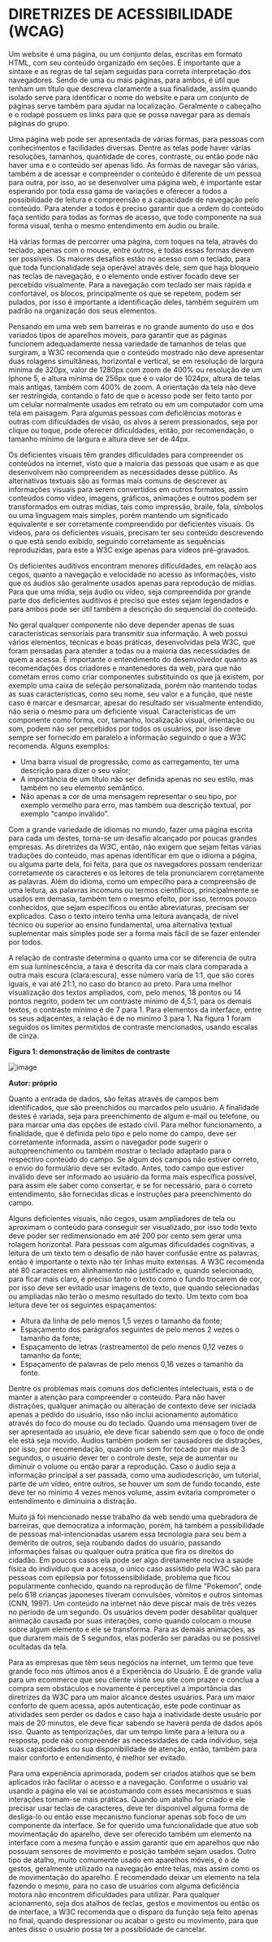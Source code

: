 # DIRETRIZES DE ACESSIBILIDADE (WCAG)

Um website é uma página, ou um conjunto delas, escritas em formato HTML, com seu conteúdo organizado em seções. É importante que a sintaxe e as regras de tal sejam seguidas para correta interpretação dos navegadores. Sendo de uma ou mais páginas, para ambos, é útil que tenham um título que descreva claramente a sua finalidade, assim quando isolado serve para identificar o nome do website e para um conjunto de páginas serve também para ajudar na localização. Geralmente o cabeçalho e o rodapé possuem os links para que se possa navegar para as demais páginas do grupo.

Uma página web pode ser apresentada de várias formas, para pessoas com conhecimentos e facilidades diversas. Dentre as telas pode haver várias resoluções, tamanhos, quantidade de cores, contraste, ou então pode não haver uma e o conteúdo ser apenas lido. As formas de navegar são várias, também a de acessar e compreender o conteúdo é diferente de um pessoa para outra, por isso, ao se desenvolver uma página web, é importante estar esperando por toda essa gama de variações e oferecer a todos a possibilidade de leitura e compreensão e a capacidade de navegação pelo conteúdo. Para atender a todos é preciso garantir que a ordem do conteúdo faça sentido para todas as formas de acesso, que todo componente na sua forma visual, tenha o mesmo entendimento em áudio ou braile.

Há várias formas de percorrer uma página, com toques na tela, através do teclado, apenas com o mouse, entre outros, e todas essas formas devem ser possíveis. Os maiores desafios estão no acesso com o teclado, para que toda funcionalidade seja operável através dele, sem que haja bloqueio nas teclas de navegação, e o elemento onde estiver focado deve ser percebido visualmente. Para a navegação com teclado ser mais rápida e confortável, os blocos, principalmente os que se repetem, podem ser pulados, por isso é importante a identificação deles, também seguirem um padrão na organização dos seus elementos.

Pensando em uma web sem barreiras e no grande aumento do uso e dos variados tipos de aparelhos móveis, para garantir que as páginas funcionem adequadamente nessa variedade de tamanhos de telas que surgiram, a W3C recomenda que o conteúdo mostrado não deve apresentar duas rolagens simultâneas, horizontal e vertical, se em resolução de largura mínima de 320px, valor de 1280px com zoom de 400% ou resolução de um Iphone 5, e altura mínima de 256px que é o valor de 1024px, altura de telas mais antigas, também com 400% de zoom. A orientação da tela não deve ser restringida, contando o fato de que o acesso pode ser feito tanto por um celular normalmente usados em retrato ou em um computador com uma tela em paisagem. Para algumas pessoas com deficiências motoras e outras com dificuldades de visão, os alvos a serem pressionados, seja por clique ou toque, pode oferecer dificuldades, então, por recomendação, o tamanho mínimo de largura e altura deve ser de 44px.

Os deficientes visuais têm grandes dificuldades para compreender os conteúdos na internet, visto que a maioria das pessoas que usam e as que desenvolvem não compreendem as necessidades desse público. As alternativas textuais são as formas mais comuns de descrever as informações visuais para serem convertidos em outros formatos, assim conteúdos como vídeo, imagens, gráficos, animações e outros podem ser transformados em outras mídias, tais como impressão, braile, fala, símbolos ou uma linguagem mais simples, porém mantendo um significado equivalente e ser corretamente compreendido por deficientes visuais. Os vídeos, para os deficientes visuais, precisam ter seu conteúdo descrevendo o que está sendo exibido, seguindo corretamente as sequências reproduzidas, para este a W3C exige apenas para vídeos pré-gravados.

Os deficientes auditivos encontram menores dificuldades, em relação aos cegos, quanto a navegação e velocidade no acesso às informações, visto que os áudios são geralmente usados apenas para reprodução de mídias. Para que uma mídia, seja áudio ou vídeo, seja compreendida por grande parte dos deficientes auditivos é preciso que estes sejam legendados e para ambos pode ser útil também a descrição do sequencial do conteúdo.

No geral qualquer componente não deve depender apenas de suas características sensoriais para transmitir sua informação. A web possui vários elementos, técnicas e boas práticas, desenvolvidas pela W3C, que foram pensadas para atender a todas ou a maioria das necessidades de quem a acessa. É importante o entendimento do desenvolvedor quanto as recomendações dos criadores e mantenedores da web, para que não cometam erros como criar componentes substituindo os que já existem, por exemplo uma caixa de seleção personalizada, porém não mantendo todas as suas características, como seu nome, seu valor e a função, que neste caso é marcar e desmarcar, apesar do resultado ser visualmente entendido, não seria o mesmo para um deficiente visual. Características de um componente como forma, cor, tamanho, localização visual, orientação ou som, podem não ser percebidos por todos os usuários, por isso deve sempre ser fornecido em paralelo a informação seguindo o que a W3C recomenda. Alguns exemplos:
-	Uma barra visual de progressão, como as carregamento, ter uma descrição para dizer o seu valor;
-	A importância de um título não ser definida apenas no seu estilo, mas também no seu elemento semântico.
-	Não apenas a cor de uma mensagem representar o seu tipo, por exemplo vermelho para erro, mas também sua descrição textual, por exemplo “campo inválido”.

Com a grande variedade de idiomas no mundo, fazer uma página escrita para cada um destes, torna-se um desafio alcançado por poucas grandes empresas. As diretrizes da W3C, então, não exigem que sejam feitas várias traduções do conteúdo, mas apenas identificar em que o idioma a página, ou alguma parte dela, foi feita, para que os navegadores possam renderizar corretamente os caracteres e os leitores de tela pronunciarem corretamente as palavras. Além do idioma, como um empecilho para a compreensão de uma leitura, as palavras incomuns ou termos científicos, principalmente se usados em demasia, também tem o mesmo efeito, por isso, termos pouco conhecidos, que sejam específicos ou então abreviaturas, precisam ser explicados. Caso o texto inteiro tenha uma leitura avançada, de nível técnico ou superior ao ensino fundamental, uma alternativa textual suplementar mais simples pode ser a forma mais fácil de se fazer entender por todos.

A relação de contraste determina o quanto uma cor se diferencia de outra em sua luminescência, a taxa é descrita da cor mais clara comparada a outra mais escura (clara:escura), esse número varia de 1:1, que são cores iguais, e vai até 21:1, no caso do branco ao preto. Para uma melhor visualização dos textos ampliados, com, pelo menos, 18 pontos ou 14 pontos negrito, podem ter um contraste mínimo de 4,5:1, para os demais textos, o contraste mínimo é de 7 para 1. Para elementos da interface, entre os seus adjacentes, a relação é de no mínimo 3 para 1. Na figura 1 foram seguidos os limites permitidos de contraste  mencionados, usando escalas de cinza.

**Figura 1: demonstração de limites de contraste**

 ![image](https://user-images.githubusercontent.com/27368585/80716249-cd914580-8acd-11ea-956e-d447ff24bdbc.png)

**Autor: próprio**

Quanto a entrada de dados, são feitas através de campos bem identificados, que são preenchidos ou marcados pelo usuário. A finalidade destes é variada, seja para preenchimento de algum e-mail ou telefone, ou para marcar uma das opções de estado civil. Para melhor funcionamento, a finalidade, que é definida pelo tipo e pelo nome do campo, deve ser corretamente informada, assim o navegador pode sugerir o autopreenchimento ou também mostrar o teclado adaptado para o respectivo conteúdo do campo. Se algum dos campos não estiver correto, o envio do formulário deve ser evitado. Antes, todo campo que estiver inválido deve ser informado ao usuário da forma mais específica possível, para assim ele saber como consertar, e se for necessário, para o correto entendimento, são fornecidas dicas e instruções para preenchimento do campo. 

Alguns deficientes visuais, não cegos, usam ampliadores de tela ou aproximam o conteúdo para conseguir ser visualizado, por isso todo texto deve poder ser redimensionado em até 200 por cento sem gerar uma rolagem horizontal. Para pessoas com algumas dificuldades cognitivas, a leitura de um texto tem o desafio de não haver confusão entre as palavras, então é importante o texto não ter linhas muito extensas. A W3C recomenda até 80 caracteres em alinhamento não justificado e, quando selecionado, para ficar mais claro, é preciso tanto o texto como o fundo trocarem de cor, por isso deve ser evitado usar imagens de texto, que quando selecionadas ou ampliadas não terão o mesmo resultado do texto. Um texto com boa leitura deve ter os seguintes espaçamentos:
-	Altura da linha de pelo menos 1,5 vezes o tamanho da fonte;
-	Espaçamento dos parágrafos seguintes de pelo menos 2 vezes o tamanho da fonte;
-	Espaçamento de letras (rastreamento) de pelo menos 0,12 vezes o tamanho da fonte;
-	Espaçamento de palavras de pelo menos 0,16 vezes o tamanho da fonte.

Dentre os problemas mais comuns dos deficientes intelectuais, está o de manter a atenção para compreender o conteúdo. Para não haver distrações, qualquer animação ou alteração de contexto deve ser iniciada apenas a pedido do usuário, isso não inclui acionamento automático através do foco do mouse ou do teclado. Quando uma mensagem tiver de ser apresentada ao usuário, ele deve ficar sabendo sem que o foco de onde ele está seja movido. Áudios também podem ser causadores de distrações, por isso, por recomendação, quando um som for tocado por mais de 3 segundos, o usuário dever ter o controle deste, seja de aumentar ou diminuir o volume ou então parar a reprodução. Caso o áudio seja a informação principal a ser passada, como uma audiodescrição, um tutorial, parte de um vídeo, entre outros, se houver um som de fundo tocando, este deve ter no mínimo 4 vezes menos volume, assim evitaria comprometer o entendimento e diminuiria a distração.

Muito já foi mencionado nesse trabalho da web sendo uma quebradora de barreiras, que democratiza a informação, porém, há também a possibilidade de pessoas mal-intencionadas usarem essa tecnologia para seu bem a demérito de outros, seja roubando dados do usuário, passando informações falsas ou qualquer outra prática que fira os direitos do cidadão. Em poucos casos ela pode ser algo diretamente nociva a saúde física do indivíduo que a acessa, o único caso assistido pela W3C são para pessoas com epilepsia por fotossensibilidade, problema que ficou popularmente conhecido, quando na reprodução de filme “Pokemon”, onde pelo 618 crianças japoneses tiveram convulsões, vômitos e outros sintomas (CNN, 1997). Um conteúdo na internet não deve piscar mais de três vezes no período de um segundo. Os usuários devem poder desabilitar qualquer animação causada por suas interações, como quando colocam o mouse sobre algum elemento e ele se transforma. Para as demais animações, as que durarem mais de 5 segundos, elas poderão ser paradas ou se possível ocultadas da tela.

Para as empresas que têm seus negócios na internet, um termo que teve grande foco nos últimos anos é a Experiência do Usuário. É de grande valia para um ecommerce que seu cliente visite seu site com prazer e conclua a compra sem obstáculos e novamente é perceptível a importância das diretrizes da W3C para um maior alcance destes usuários. Para um maior conforto de quem acessa, após autenticação, este pode continuar as atividades sem perder os dados e caso haja a inatividade deste usuário por mais de 20 minutos, ele deve ficar sabendo se haverá perda de dados após isso. Quanto as temporizações, dar um tempo limite para a leitura ou a resposta, pode não compreender as necessidades de cada indivíduo, seja suas capacidades ou sua disponibilidade de atenção, então, também para maior conforto e entendimento, é melhor ser evitado.

Para uma experiência aprimorada, podem ser criados atalhos que se bem aplicados irão facilitar o acesso e a navegação. Conforme o usuário vai usando a página ele vai se acostumando com esses mecanismos e suas interações tornam-se mais práticas. Quando um atalho for criado e ele precisar usar teclas de caracteres, deve ter disponível alguma forma de desliga-lo ou então esse mecanismo funcionar apenas sob foco de um componente da interface. Se for querido uma funcionalidade que atue sob movimentação do aparelho, deve ser oferecido também um elemento na interface com a mesma função e assim garantir que em aparelhos que não possuam sensores de movimento e posição também sejam usados. Outro tipo de atalho, muito comumente usado em aparelhos móveis, é o de gestos, geralmente utilizado na navegação entre telas, mas assim como os de movimentação do aparelho. É recomendado deixar um elemento na tela fazendo o mesmo, para no caso de usuários com alguma deficiência motora não encontrem dificuldades para utilizar. Para qualquer acionamento, seja dos atalhos de teclas, gestos e movimentos ou então os de interface, a W3C recomenda que o disparo da função seja feito apenas no final, quando despressionar ou acabar o gesto ou movimento, para que antes disso o usuário possa ter a possiblidade de cancelar. 
